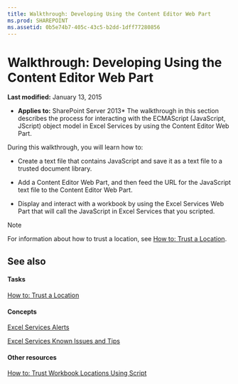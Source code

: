 ```yaml
---
title: Walkthrough: Developing Using the Content Editor Web Part
ms.prod: SHAREPOINT
ms.assetid: 0b5e74b7-405c-43c5-b2dd-1dff77280856
---
```



# Walkthrough: Developing Using the Content Editor Web Part

 **Last modified:** January 13, 2015
  
    
    

 * **Applies to:** SharePoint Server 2013* 
The walkthrough in this section describes the process for interacting with the ECMAScript (JavaScript, JScript) object model in Excel Services by using the Content Editor Web Part. 
  
    
    

During this walkthrough, you will learn how to: 
- Create a text file that contains JavaScript and save it as a text file to a trusted document library. 
    
  
- Add a Content Editor Web Part, and then feed the URL for the JavaScript text file to the Content Editor Web Part. 
    
  
- Display and interact with a workbook by using the Excel Services Web Part that will call the JavaScript in Excel Services that you scripted. 
    
  

> [!Note]  
> For information about how to trust a location, see  [How to: Trust a Location](how-to-trust-a-location.md). 
  
    
    


## See also


#### Tasks


  
    
    
 [How to: Trust a Location](how-to-trust-a-location.md)
#### Concepts


  
    
    
 [Excel Services Alerts](excel-services-alerts.md)
  
    
    
 [Excel Services Known Issues and Tips](excel-services-known-issues-and-tips.md)
#### Other resources


  
    
    
 [How to: Trust Workbook Locations Using Script](http://msdn.microsoft.com/library/79ab6ced-7a0c-4275-b852-bb246fc6be57%28Office.15%29.aspx)
